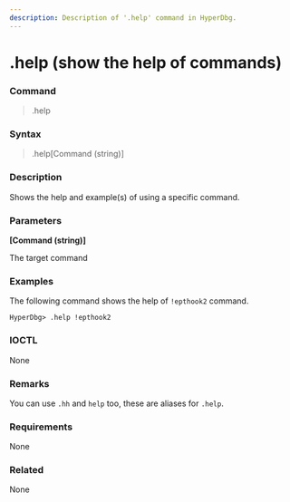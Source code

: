 ```yaml
---
description: Description of '.help' command in HyperDbg.
---
```


# .help \(show the help of commands\)

### Command

> .help

### Syntax

> .help\[Command \(string\)\]

### Description

Shows the help and example\(s\) of using a specific command. 

### Parameters

**\[Command \(string\)\]**

The target command

### Examples

The following command shows the help of `!epthook2` command.

```text
HyperDbg> .help !epthook2
```

### IOCTL

None

### **Remarks**

You can use `.hh` and `help` too, these are aliases for `.help`.

### Requirements

None

### Related

None

